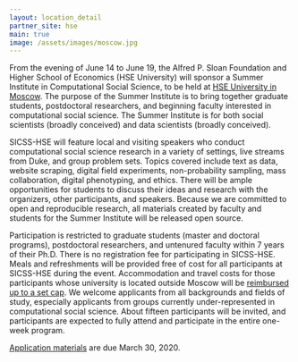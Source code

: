 ```yaml
---
layout: location_detail
partner_site: hse
main: true
image: /assets/images/moscow.jpg
---
```


From the evening of June 14 to June 19, the Alfred P. Sloan Foundation and Higher School of Economics (HSE University) will sponsor a Summer Institute in Computational Social Science, to be held at [HSE University in Moscow](https://www.hse.ru/en/). The purpose of the Summer Institute is to bring together graduate students, postdoctoral researchers, and beginning faculty interested in computational social science. The Summer Institute is for both social scientists (broadly conceived) and data scientists (broadly conceived).

SICSS-HSE will feature local and visiting speakers who conduct computational social science research in a variety of settings, live streams from Duke, and group problem sets. Topics covered include text as data, website scraping, digital field experiments, non-probability sampling, mass collaboration, digital phenotyping, and ethics. There will be ample opportunities for students to discuss their ideas and research with the organizers, other participants, and speakers. Because we are committed to open and reproducible research, all materials created by faculty and students for the Summer Institute will be released open source.

Participation is restricted to graduate students (master and doctoral programs), postdoctoral researchers, and untenured faculty within 7 years of their Ph.D. There is no registration fee for participating in SICSS-HSE. Meals and refreshments will be provided free of cost for all participants at SICSS-HSE during the event. Accommodation and travel costs for those participants whose university is located outside Moscow will be [reimbursed up to a set cap](https://compsocialscience.github.io/summer-institute/2020/hse/travel). We welcome applicants from all backgrounds and fields of study, especially applicants from groups currently under-represented in computational social science. About fifteen participants will be invited, and participants are expected to fully attend and participate in the entire one-week program.

[Application materials](https://compsocialscience.github.io/summer-institute/2020/hse/apply) are due March 30, 2020.
